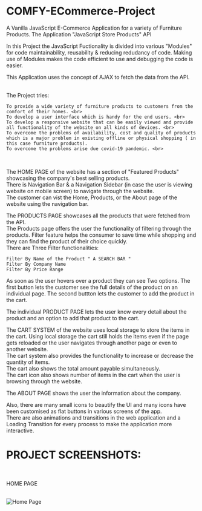 # COMFY-ECommerce-Project

A Vanilla JavaScript E-Commerce Application for a variety of Furniture Products. The Application "JavaScript Store Products" API

In this Project the JavaScript Fuctionality is divided into various "Modules" for code maintainability, reusability & reducing redudancy of code. Making use of Modules makes the code efficient to use and debugging the code is easier.
<br>

This Application uses the concept of AJAX to fetch the data from the API. <br>
<br>

The Project tries: <br>

    To provide a wide variety of furniture products to customers from the comfort of their homes. <br>
    To develop a user interface which is handy for the end users. <br>
    To develop a responsive website that can be easily viewed and provide all functionality of the website on all kinds of devices. <br>
    To overcome the problems of availability, cost and quality of products which is a major problem in existing offline or physical shopping ( in this case furniture products). 
    To overcome the problems arise due covid-19 pandemic. <br>

<br>


The HOME PAGE of the website has a section of "Featured Products" showcasing the company's best selling products. <br>
There is Navigation Bar & a Navigation Sidebar (in case the user is viewing website on mobile screen) to navigate through the website. <br>
The customer can vist the Home, Products, or the About page of the website using the navigation bar.

The PRODUCTS PAGE showcases all the products that were fetched from the API. <br>
The Products page offers the user the functionality of filtering through the products. Filter feature helps the consumer to save time while shopping and they can find the product of their choice quickly. <br>
There are Three Filter functionalities: <br>

    Filter By Name of the Product " A SEARCH BAR " 
    Filter By Company Name
    Filter By Price Range
    
As soon as the user hovers over a product they can see Two options. The first button lets the customer see the full details of the product on an individual page. The second buttton lets the customer to add the product in the cart.

The individual PRODUCT PAGE lets the user know every detail about the product and an option to add that product to the cart.

The CART SYSTEM of the website uses local storage to store the items in the cart. Using local storage the cart still holds the items even if the page gets reloaded or the user navigates through another page or even to another website. <br>
The cart system also provides the functionality to increase or decrease the quantity of items. <br>
The cart also shows the total amount payable simultaneously. <br>
The cart icon also shows number of items in the cart when the user is browsing through the website.

The ABOUT PAGE shows the user the information about the company.

Also, there are many small icons to beautify the UI and many icons have been customised as flat buttons in various screens of the app. <br>
There are also animations and transitions in the web application and a Loading Transition for every process to make the application more interactive.


# PROJECT SCREENSHOTS:

<br>

HOME PAGE

<br>

<img src = "" alt = "Home Page" />

<img src = "" alt = "" />
<img src = "" alt = "" />
<img src = "" alt = "" />
<img src = "" alt = "" />

<img src = "" alt = "" />
<img src = "" alt = "" />
<img src = "" alt = "" />
<img src = "" alt = "" />
<img src = "" alt = "" />
<img src = "" alt = "" />
<img src = "" alt = "" />
<img src = "" alt = "" />
<img src = "" alt = "" />
<img src = "" alt = "" />
<img src = "" alt = "" />
<img src = "" alt = "" />

<img src = "" alt = "" />
<img src = "" alt = "" />
<img src = "" alt = "" />
<img src = "" alt = "" />
<img src = "" alt = "" />
<img src = "" alt = "" />
<img src = "" alt = "" />
<img src = "" alt = "" />
<img src = "" alt = "" />
<img src = "" alt = "" />
<img src = "" alt = "" />
<img src = "" alt = "" />
<img src = "" alt = "" />
